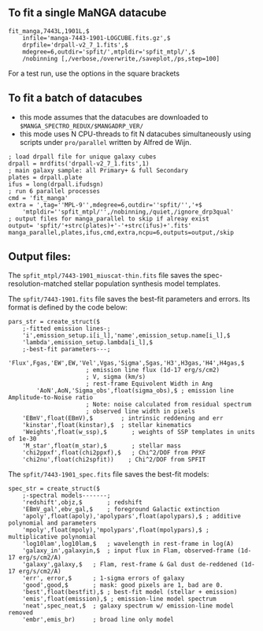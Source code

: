 ## To fit a single MaNGA datacube
```idl
fit_manga,7443L,1901L,$
	infile='manga-7443-1901-LOGCUBE.fits.gz',$
	drpfile='drpall-v2_7_1.fits',$
	mdegree=6,outdir='spfit/',mtpldir='spfit_mtpl/',$
	/nobinning [,/verbose,/overwrite,/saveplot,/ps,step=100]
```
For a test run, use the options in the square brackets

## To fit a batch of datacubes 
- this mode assumes that the datacubes are downloaded to
`$MANGA_SPECTRO_REDUX/$MANGADRP_VER/`
- this mode uses N CPU-threads to fit N datacubes simultaneously using
  scripts under `pro/parallel` written by Alfred de Wijn.

```idl
; load drpall file for unique galaxy cubes
drpall = mrdfits('drpall-v2_7_1.fits',1)
; main galaxy sample: all Primary+ & full Secondary
plates = drpall.plate
ifus = long(drpall.ifudsgn)
; run 6 parallel processes
cmd = 'fit_manga'
extra = ',tag=''MPL-9'',mdegree=6,outdir=''spfit/'','+$
	'mtpldir=''spfit_mtpl/'',/nobinning,/quiet,/ignore_drp3qual'
; output files for manga_parallel to skip if alreay exist
output= 'spfit/'+strc(plates)+'-'+strc(ifus)+'.fits' 
manga_parallel,plates,ifus,cmd,extra,ncpu=6,outputs=output,/skip
```

## Output files:

The `spfit_mtpl/7443-1901_miuscat-thin.fits` file saves the spec-resolution-matched stellar 
population synthesis model templates. 

The `spfit/7443-1901.fits` file saves the best-fit parameters and errors. Its
format is defined by the code below: 
```idl
pars_str = create_struct($
	;-fitted emission lines-;
	'i',emission_setup.i[i_l],'name',emission_setup.name[i_l],$
	'lambda',emission_setup.lambda[i_l],$
	;-best-fit parameters---;
        'Flux',Fgas,'EW',EW,'Vel',Vgas,'Sigma',Sgas,'H3',H3gas,'H4',H4gas,$
					  ; emission line flux (1d-17 erg/s/cm2)
					  ; V, sigma (km/s)
					  ; rest-frame Equivolent Width in Ang
        'AoN',AoN,'Sigma_obs',float(sigma_obs),$ ; emission line Amplitude-to-Noise ratio
					  ; Note: noise calculated from residual spectrum
					  ; observed line width in pixels
	'EBmV',float(EBmV),$		; intrinsic reddening and err
	'kinstar',float(kinstar),$	; stellar kinematics
	'Weights',float(w_ssp),$       ; weights of SSP templates in units of 1e-30
	'M_star',float(m_star),$       ; stellar mass
	'chi2ppxf',float(chi2ppxf),$   ; Chi^2/DOF from PPXF
	'chi2nu',float(chi2spfit))    ; Chi^2/DOF from SPFIT
```

The `spfit/7443-1901_spec.fits` file saves the best-fit models: 
```idl
spec_str = create_struct($
	;-spectral models-------;
	'redshift',objz,$     	; redshift
	'EBmV_gal',ebv_gal,$    ; foreground Galactic extinction
	'apoly',float(apoly),'apolypars',float(apolypars),$ ; additive polynomial and parameters
	'mpoly',float(mpoly),'mpolypars',float(mpolypars),$ ; multiplicative polynomial
	'log10lam',log10lam,$   ; wavelength in rest-frame in log(A)
	'galaxy_in',galaxyin,$  ; input flux in Flam, observed-frame (1d-17 erg/s/cm2/A)
	'galaxy',galaxy,$ 	; Flam, rest-frame & Gal dust de-reddened (1d-17 erg/s/cm2/A) 
	'err', error,$ 		; 1-sigma errors of galaxy
	'good',good,$ 		; mask: good pixels are 1, bad are 0.
	'best',float(bestfit),$ ; best-fit model (stellar + emission)	
	'emis',float(emission),$ ; emission-line model spectrum
	'neat',spec_neat,$ 	; galaxy spectrum w/ emission-line model removed
	'embr',emis_br)  	; broad line only model
```
